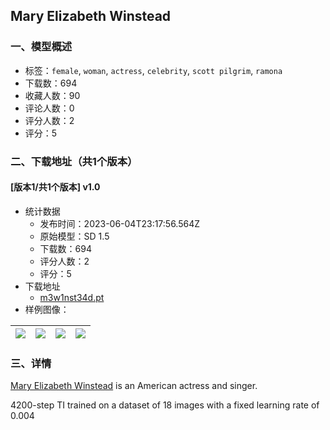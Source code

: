 ## Mary Elizabeth Winstead
### 一、模型概述

- 标签：`female`, `woman`, `actress`, `celebrity`, `scott pilgrim`, `ramona`
- 下载数：694
- 收藏人数：90
- 评论人数：0
- 评分人数：2
- 评分：5

### 二、下载地址（共1个版本）

#### [版本1/共1个版本] v1.0

- 统计数据
  - 发布时间：2023-06-04T23:17:56.564Z
  - 原始模型：SD 1.5
  - 下载数：694
  - 评分人数：2
  - 评分：5
- 下载地址
  - [m3w1nst34d.pt](https://civitai.com/api/download/models/89409)
- 样例图像：

| <img src="https://image.civitai.com/xG1nkqKTMzGDvpLrqFT7WA/36c6cb5a-a8c6-48d0-8cb6-c4a016a70745/width=450/1033422.jpeg" /> | <img src="https://image.civitai.com/xG1nkqKTMzGDvpLrqFT7WA/7fb762c6-1f76-48cb-ad38-54945f3eb9f1/width=450/1033423.jpeg" /> | <img src="https://image.civitai.com/xG1nkqKTMzGDvpLrqFT7WA/6c705eb5-fb08-44f7-a081-d81829c86edb/width=450/1033426.jpeg" /> | <img src="https://image.civitai.com/xG1nkqKTMzGDvpLrqFT7WA/234e50a2-3335-4809-b5dd-ed54f2fb261a/width=450/1033432.jpeg" /> |
| ---- | ---- | ---- | ---- |


### 三、详情
<p><a target="_blank" rel="ugc" href="https://www.instagram.com/mary_elizabeth_winstead">Mary Elizabeth Winstead</a> is an American actress and singer.</p><p>4200-step TI trained on a dataset of 18 images with a fixed learning rate of 0.004</p>